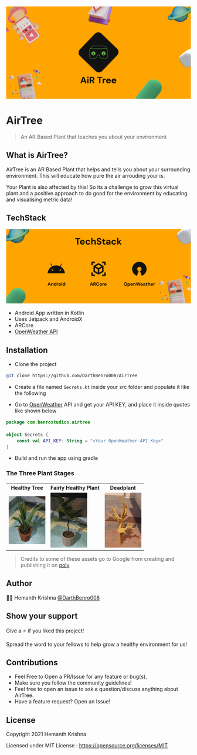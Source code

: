 ![AiRTree Banner](assets/airtree_banner1.png)

# AirTree

> An AR Based Plant that teaches you about your environment

## What is AirTree?

AirTree is an AR Based Plant that helps and tells you about your surrounding environment. This will educate how pure the air arrouding your is.

Your Plant is also affected by this!
So its a challenge to grow this virtual plant and a positive approach to do good for the environment by educating and visualising metric data!

## TechStack

![TechStack](assets/airtree_techstack.png)

- Android App written in Kotlin
- Uses Jetpack and AndroidX
- ARCore
- [OpenWeather API](http://openweathermap.org/)


## Installation

- Clone the project

```bash
git clone https://github.com/DarthBenro008/AirTree
```

- Create a file named `Secrets.kt` inside your src folder and populate it like the following

- Go to [OpenWeather](http://openweathermap.org/) API and get your API KEY, and place it inside quotes like shown below

```kotlin
package com.benrostudios.airtree

object Secrets {
    const val API_KEY: String = "<Your OpenWeather API Key>"
}

```

- Build and run the app using gradle


### The Three Plant Stages

<table style="width:100%">
  <tr>
    <th>Healthy Tree</th>
    <th>Fairly Healthy Plant</th>
    <th>Deadplant</th>
  </tr>
  <tr>
    <td><img src="assets/livetree.jpg" height="130" width="100"/></td>
    <td><img src="assets/midtree.jpg" height="150" width="100"/></td>
    <td><img src="assets/deadtree.png" height="150" width="100"/></td>
  </tr>
</table>

> Credits to some of these assets go to Google from creating and publishing it on [poly](https://poly.google.com)
## Author

👨‍💻 Hemanth Krishna [@DarthBenro008](http://github.com/DarthBenro008)

## Show your support

Give a ⭐ if you liked this project!

Spread the word to your fellows to help grow a healthy environment for us!

## Contributions

- Feel Free to Open a PR/Issue for any feature or bug(s).
- Make sure you follow the community guidelines!
- Feel free to open an issue to ask a question/discuss anything about AirTree.
- Have a feature request? Open an Issue!

## License

Copyright 2021 Hemanth Krishna

Licensed under MIT License : https://opensource.org/licenses/MIT
